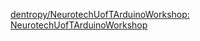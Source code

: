 [dentropy/NeurotechUofTArduinoWorkshop: NeurotechUofTArduinoWorkshop](https://github.com/dentropy/NeurotechUofTArduinoWorkshop)
